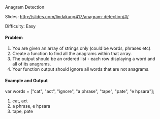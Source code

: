 Anagram Detection


Slides: http://slides.com/lindakung417/anagram-detection/#/

Difficulty: Easy

#### Problem

1. You are given an array of strings only (could be words, phrases etc).
2. Create a function to find all the anagrams within that array. 
3. The output should be an ordered list - each row displaying a word and all of its anagrams.
4. Your function output should ignore all words that are not anagrams.

#### Example and Output

var words = ["cat", "act", "ignore", "a phrase", "tape", "pate", "e hpsara"];

1. cat, act
2. a phrase, e hpsara
3. tape, pate
